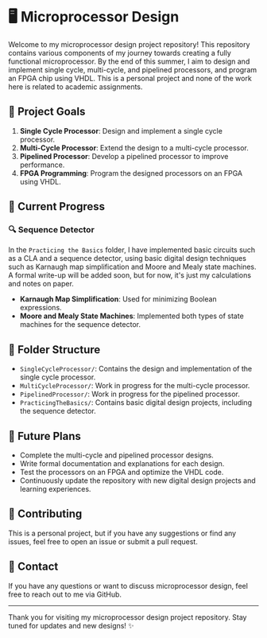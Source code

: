 # 🖥️ Microprocessor Design

Welcome to my microprocessor design project repository! This repository contains various components of my journey towards creating a fully functional microprocessor. By the end of this summer, I aim to design and implement single cycle, multi-cycle, and pipelined processors, and program an FPGA chip using VHDL. This is a personal project and none of the work here is related to academic assignments.

## 🎯 Project Goals

1. **Single Cycle Processor**: Design and implement a single cycle processor.
2. **Multi-Cycle Processor**: Extend the design to a multi-cycle processor.
3. **Pipelined Processor**: Develop a pipelined processor to improve performance.
4. **FPGA Programming**: Program the designed processors on an FPGA using VHDL.

## 🚀 Current Progress

### 🔍 Sequence Detector

In the `Practicing the Basics` folder, I have implemented basic circuits such as a CLA and a sequence detector, using basic digital design techniques such as Karnaugh map simplification and Moore and Mealy state machines. A formal write-up will be added soon, but for now, it's just my calculations and notes on paper.

- **Karnaugh Map Simplification**: Used for minimizing Boolean expressions.
- **Moore and Mealy State Machines**: Implemented both types of state machines for the sequence detector.

## 📁 Folder Structure

- `SingleCycleProcessor/`: Contains the design and implementation of the single cycle processor.
- `MultiCycleProcessor/`: Work in progress for the multi-cycle processor.
- `PipelinedProcessor/`: Work in progress for the pipelined processor.
- `PracticingTheBasics/`: Contains basic digital design projects, including the sequence detector.

## 📅 Future Plans

- Complete the multi-cycle and pipelined processor designs.
- Write formal documentation and explanations for each design.
- Test the processors on an FPGA and optimize the VHDL code.
- Continuously update the repository with new digital design projects and learning experiences.

## 🤝 Contributing

This is a personal project, but if you have any suggestions or find any issues, feel free to open an issue or submit a pull request.

## 📧 Contact

If you have any questions or want to discuss microprocessor design, feel free to reach out to me via GitHub.

---

Thank you for visiting my microprocessor design project repository. Stay tuned for updates and new designs! ✨
